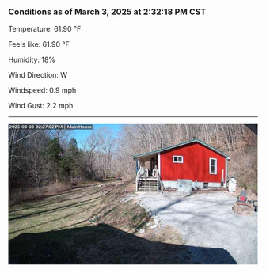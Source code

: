 ### Conditions as of March 3, 2025 at 2:32:18 PM CST 

Temperature: 61.90 &deg;F

Feels like: 61.90 &deg;F

Humidity: 18%

Wind Direction: W

Windspeed: 0.9 mph

Wind Gust: 2.2 mph

---

<img src="./images/latest.jpeg"/>

